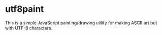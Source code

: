 utf8paint
========================================

This is a simple JavaScript painting/drawing utility for making ASCII art but with UTF-8 characters.
